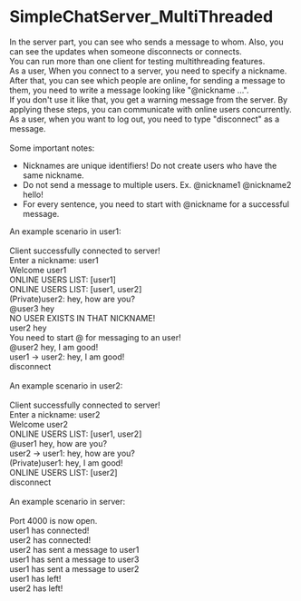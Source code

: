 # SimpleChatServer_MultiThreaded

In the server part, you can see who sends a message to whom. Also, you can see the updates when someone disconnects or connects.<br />
You can run more than one client for testing multithreading features. <br />
As a user, When you connect to a server, you need to specify a nickname.<br />
After that, you can see which people are online, for sending a message to them, you need to write a message looking like "@nickname ...".<br />
If you don't use it like that, you get a warning message from the server. By applying these steps, you can communicate with online users concurrently.<br />
As a user, when you want to log out, you need to type "disconnect" as a message.<br />
<br />
Some important notes: <br />
- Nicknames are unique identifiers! Do not create users who have the same nickname.
- Do not send a message to multiple users. Ex. @nickname1 @nickname2 hello!
- For every sentence, you need to start with @nickname for a successful message.


An example scenario in user1:<br />
<br />
Client successfully connected to server!<br />
Enter a nickname: user1<br />
Welcome user1<br />
ONLINE USERS LIST: [user1]<br />
ONLINE USERS LIST: [user1,  user2]<br />
(Private)user2: hey, how are you?<br />
@user3 hey<br />
NO USER EXISTS IN THAT NICKNAME!<br />
user2 hey<br />
You need to start @ for messaging to an user!<br />
@user2 hey, I am good!<br />
user1 -> user2: hey, I am good!<br />
disconnect<br />
<br />
An example scenario in user2:<br />
<br />
Client successfully connected to server!<br />
Enter a nickname: user2<br />
Welcome user2<br />
ONLINE USERS LIST: [user1,  user2]<br />
@user1 hey, how are you?<br />
user2 -> user1: hey, how are you?<br />
(Private)user1: hey, I am good!<br />
ONLINE USERS LIST: [user2]<br />
disconnect<br />
<br />
An example scenario in server:<br />
<br />
Port 4000 is now open.<br />
user1 has connected!<br />
user2 has connected!<br />
user2 has sent a message to user1<br />
user1 has sent a message to user3<br />
user1 has sent a message to user2<br />
user1 has left!<br />
user2 has left!<br />
